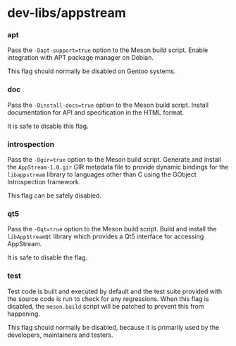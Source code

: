 # dev-libs/appstream

### apt
Pass the `-Dapt-support=true` option to the Meson build script. Enable integration with APT package manager on Debian.

This flag should normally be disabled on Gentoo systems.

### doc
Pass the `-Dinstall-docs=true` option to the Meson build script. Install documentation for API and specification in the HTML format.

It is safe to disable this flag.

### introspection
Pass the `-Dgir=true` option to the Meson build script. Generate and install the `AppStream-1.0.gir` GIR metadata file to provide dynamic bindings for the `libappstream` library to languages other than C using the GObject Introspection framework.

This flag can be safely disabled.

### qt5
Pass the `-Dqt=true` option to the Meson build script. Build and install the `libAppStreamQt` library which provides a Qt5 interface for accessing AppStream.

It is safe to disable the flag.

### test
Test code is built and executed by default and the test suite provided with the source code is run to check for any regressions. When this flag is disabled, the `meson.build` script will be patched to prevent this from happening.

This flag should normally be disabled, because it is primarily used by the developers, maintainers and testers.
